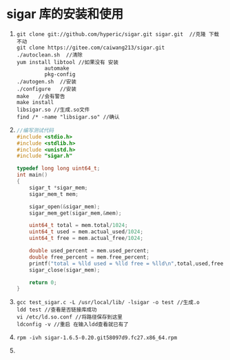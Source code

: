 # sigar 库的安装和使用

1. ```
   git clone git://github.com/hyperic/sigar.git sigar.git  //克隆 下载不动
   git clone https://gitee.com/caiwang213/sigar.git
   ./autoclean.sh  //清除
   yum install libtool //如果没有 安装
   			automake
   			pkg-config
   ./autogen.sh  //安装
   ./configure   //安装
   make   //会有警告
   make install
   libsigar.so //生成.so文件
   find /* -name "libsigar.so" //确认
   ```

2. ```c
   //编写测试代码
   #include <stdio.h>
   #include <stdlib.h>
   #include <unistd.h>
   #include "sigar.h"
   
   typedef long long uint64_t;
   int main()
   {
       sigar_t *sigar_mem;
       sigar_mem_t mem;
   
       sigar_open(&sigar_mem);
       sigar_mem_get(sigar_mem,&mem);
   
       uint64_t total = mem.total/1024;
       uint64_t used = mem.actual_used/1024;
       uint64_t free = mem.actual_free/1024;
   
       double used_percent = mem.used_percent;
       double free_percent = mem.free_percent;
       printf("total = %lld used = %lld free = %lld\n",total,used,free);
       sigar_close(sigar_mem);
   
       return 0;
   }
   
   ```

3. ```shell
   gcc test_sigar.c -L /usr/local/lib/ -lsigar -o test //生成.o 
   ldd test //查看是否链接库成功
   vi /etc/ld.so.conf //将路径保存到这里
   ldconfig -v //重启 在输入ldd查看就已有了
   ```

4. ```shell
   rpm -ivh sigar-1.6.5-0.20.git58097d9.fc27.x86_64.rpm
   ```

5. 